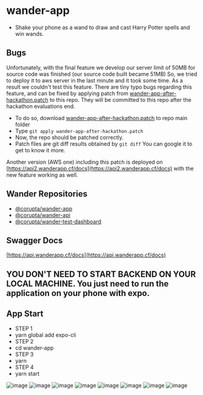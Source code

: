 # wander-app

* Shake your phone as a wand to draw and cast Harry Potter spells and win wands.

## Bugs
Unfortunately, with the final feature we develop our server limit of 50MB for source code was finished (our source code built became 51MB)
So, we tried to deploy it to aws server in the last minute and it took some time. As a result we couldn't test this feature. 
There are tiny typo bugs regarding this feature, and can be fixed by applying patch from [wander-app-after-hackathon.patch](https://gist.github.com/okaygenc/82e629f1923bf274b38edc54c92dcc33) to this repo. 
They will be committed to this repo after the hackathon evaluations end. 
* To do so, download [wander-app-after-hackathon.patch](https://gist.github.com/okaygenc/82e629f1923bf274b38edc54c92dcc33) to repo main folder
* Type `git apply wander-app-after-hackathon.patch`
* Now, the repo should be patched correctly.
* Patch files are git diff results obtained by `git diff` You can google it to get to know it more.

Another version (AWS one) including this patch is deployed on [https://api2.wanderapp.cf/docs](https://api2.wanderapp.cf/docs) with the new feature working as well.

## Wander Repositories
* [@corupta/wander-app](https://github.com/corupta/wander-app)
* [@corupta/wander-api](https://github.com/corupta/wander-api)
* [@corupta/wander-test-dashboard](https://github.com/corupta/wander-test-dashboard)
## Swagger Docs
[https://api.wanderapp.cf/docs](https://api.wanderapp.cf/docs)

## YOU DON'T NEED TO START BACKEND ON YOUR LOCAL MACHINE. You just need to run the application on your phone with expo. 

## App Start
* STEP 1
* yarn global add expo-cli
* STEP 2
* cd wander-app
* STEP 3
* yarn
* STEP 4
* yarn start


![image](https://wanderapp-assets.s3.amazonaws.com/gorseller/1.png)
![image](https://wanderapp-assets.s3.amazonaws.com/gorseller/2.png)
![image](https://wanderapp-assets.s3.amazonaws.com/gorseller/3.png)
![image](https://wanderapp-assets.s3.amazonaws.com/gorseller/4.png)
![image](https://wanderapp-assets.s3.amazonaws.com/gorseller/5.png)
![image](https://wanderapp-assets.s3.amazonaws.com/gorseller/6.png)
![image](https://wanderapp-assets.s3.amazonaws.com/gorseller/7.png)
![image](https://wanderapp-assets.s3.amazonaws.com/gorseller/8.png)
